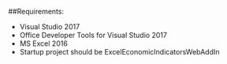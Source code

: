 ##Requirements:

- Visual Studio 2017
- Office Developer Tools for Visual Studio 2017
- MS Excel 2016
- Startup project should be ExcelEconomicIndicatorsWebAddIn
